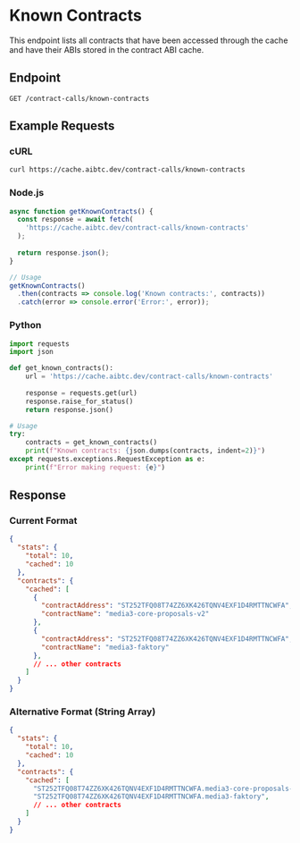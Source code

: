 # Known Contracts

This endpoint lists all contracts that have been accessed through the cache and have their ABIs stored in the contract ABI cache.

## Endpoint

```
GET /contract-calls/known-contracts
```

## Example Requests

### cURL

```bash
curl https://cache.aibtc.dev/contract-calls/known-contracts
```

### Node.js

```javascript
async function getKnownContracts() {
  const response = await fetch(
    'https://cache.aibtc.dev/contract-calls/known-contracts'
  );
  
  return response.json();
}

// Usage
getKnownContracts()
  .then(contracts => console.log('Known contracts:', contracts))
  .catch(error => console.error('Error:', error));
```

### Python

```python
import requests
import json

def get_known_contracts():
    url = 'https://cache.aibtc.dev/contract-calls/known-contracts'
    
    response = requests.get(url)
    response.raise_for_status()
    return response.json()

# Usage
try:
    contracts = get_known_contracts()
    print(f"Known contracts: {json.dumps(contracts, indent=2)}")
except requests.exceptions.RequestException as e:
    print(f"Error making request: {e}")
```

## Response

### Current Format
```json
{
  "stats": {
    "total": 10,
    "cached": 10
  },
  "contracts": {
    "cached": [
      {
        "contractAddress": "ST252TFQ08T74ZZ6XK426TQNV4EXF1D4RMTTNCWFA",
        "contractName": "media3-core-proposals-v2"
      },
      {
        "contractAddress": "ST252TFQ08T74ZZ6XK426TQNV4EXF1D4RMTTNCWFA",
        "contractName": "media3-faktory"
      },
      // ... other contracts
    ]
  }
}
```

### Alternative Format (String Array)
```json
{
  "stats": {
    "total": 10,
    "cached": 10
  },
  "contracts": {
    "cached": [
      "ST252TFQ08T74ZZ6XK426TQNV4EXF1D4RMTTNCWFA.media3-core-proposals-v2",
      "ST252TFQ08T74ZZ6XK426TQNV4EXF1D4RMTTNCWFA.media3-faktory",
      // ... other contracts
    ]
  }
}
```
